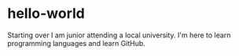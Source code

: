 # hello-world
Starting over
I am junior attending a local university. 
I'm here to learn programming languages and learn GitHub.
